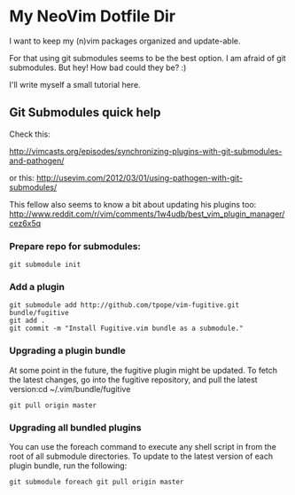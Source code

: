 My NeoVim Dotfile Dir
===

I want to keep my (n)vim packages organized and update-able.

For that using git submodules seems to be the best option. I am afraid of git submodules. But hey! How bad could they be? :)

I'll write myself a small tutorial here.

Git Submodules quick help
---

Check this:

http://vimcasts.org/episodes/synchronizing-plugins-with-git-submodules-and-pathogen/

or this: http://usevim.com/2012/03/01/using-pathogen-with-git-submodules/

This fellow also seems to know a bit about updating his plugins too: http://www.reddit.com/r/vim/comments/1w4udb/best_vim_plugin_manager/cez6x5q

### Prepare repo for submodules:

    git submodule init

### Add a plugin

    git submodule add http://github.com/tpope/vim-fugitive.git bundle/fugitive
    git add .
    git commit -m "Install Fugitive.vim bundle as a submodule."

### Upgrading a plugin bundle

At some point in the future, the fugitive plugin might be updated. To fetch the latest changes, go into the fugitive repository, and pull the latest version:cd ~/.vim/bundle/fugitive

    git pull origin master

### Upgrading all bundled plugins

You can use the foreach command to execute any shell script in from the root of all submodule directories. To update to the latest version of each plugin bundle, run the following:

    git submodule foreach git pull origin master


